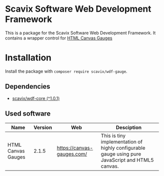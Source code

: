 Scavix Software Web Development Framework
=========================================
This is a package for the Scavix Software Web Development Framework.
It contains a wrapper control for [HTML Canvas Gauges](https://github.com/Mikhus/canvas-gauges)

Installation
============
Install the package with `composer require scavix/wdf-gauge`.

Dependencies
------------
* [scavix/wdf-core (^1.0.1)](https://packagist.org/packages/scavix/wdf-core#v1.0.1)

Used software
-------------
| Name | Version | Web | Desciption |
|---|---|---|---|
| HTML Canvas Gauges | 2.1.5 | https://canvas-gauges.com/ | This is tiny implementation of highly configurable gauge using pure JavaScript and HTML5 canvas. |
